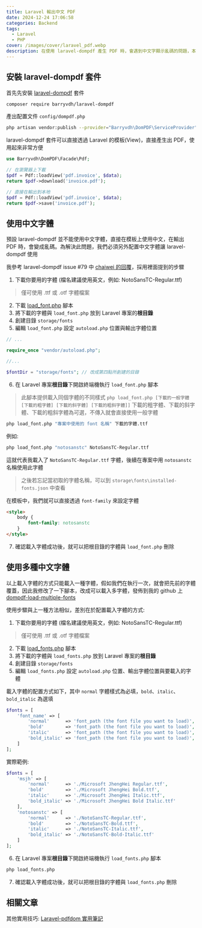 ```yaml
---
title: Laravel 輸出中文 PDF
date: 2024-12-24 17:06:58
categories: Backend
tags:
  - Laravel
  - PHP
cover: /images/cover/laravel_pdf.webp
description: 在使用 laravel-dompdf 產生 PDF 時，會遇到中文字顯示亂碼的問題，本篇文章提供解決辦法，幫助開發者順利生成完整且正確的中文 PDF。
---
```


## 安裝 laravel-dompdf 套件

首先先安裝 [laravel-dompdf](https://github.com/barryvdh/laravel-dompdf) 套件

```Bash
composer require barryvdh/laravel-dompdf
```

產出配置文件 `config/dompdf.php`

```Bash
php artisan vendor:publish --provider="Barryvdh\DomPDF\ServiceProvider"
```

laravel-dompdf 套件可以直接透過 Laravel 的模板(View)，直接產生出 PDF，使用起來非常方便

```PHP
use Barryvdh\DomPDF\Facade\Pdf;

// 在瀏覽器上下載
$pdf = Pdf::loadView('pdf.invoice', $data);
return $pdf->download('invoice.pdf');

// 直接在輸出到本地
$pdf = Pdf::loadView('pdf.invoice', $data);
return $pdf->save('invoice.pdf');
```

## 使用中文字體

預設 laravel-dompdf 並不能使用中文字體，直接在模板上使用中文，在輸出 PDF 時，會變成亂碼。為解決此問題，我們必須另外配置中文字體讓 laravel-dompdf 使用

我參考 laravel-dompdf issue #79 中 [chaiwei 的回覆](https://github.com/barryvdh/laravel-dompdf/issues/79#issuecomment-257003345)，採用裡面提到的步驟

1. 下載你要用的字體 (檔名建議使用英文，例如: NotoSansTC-Regular.ttf)

> 僅可使用 .ttf 或 .otf 字體檔案

2. 下載 [load_font.php](https://github.com/dompdf/utils/blob/master/load_font.php) 腳本
3. 將下載的字體與 `load_font.php` 放到 Laravel 專案的**根目錄**
4. 創建目錄 `storage/fonts`
5. 編輯 `load_font.php` 設定 `autoload.php` 位置與輸出字體位置

```PHP
// ...

require_once "vendor/autoload.php";

//...

$fontDir = "storage/fonts"; // 改成第四點所創建的目錄
```

6. 在 Laravel 專案**根目錄**下開啟終端機執行 `load_font.php` 腳本

> 此腳本提供載入同個字體的不同樣式 `php load_font.php [下載的一般字體 [下載的粗字體] [下載的斜字體] [下載的粗斜字體]]`
> 下載的粗字體、下載的斜字體、下載的粗斜字體為可選，不傳入就會直接使用一般字體

```Bash
php load_font.php "專案中使用的 font 名稱" 下載的字體.ttf
```

例如:

```Bash
php load_font.php "notosanstc" NotoSansTC-Regular.ttf
```

這就代表我載入了 `NotoSansTC-Regular.ttf` 字體，後續在專案中用 `notosanstc` 名稱使用此字體

> 之後若忘記當初取的字體名稱，可以到 `storage\fonts\installed-fonts.json` 中查看

在模板中，我們就可以直接透過 `font-family` 來設定字體

```HTML
<style>
    body {
        font-family: notosanstc
    }
</style>
```

7. 確認載入字體成功後，就可以把根目錄的字體與 `load_font.php` 刪除

## 使用多種中文字體

以上載入字體的方式只能載入一種字體，假如我們在執行一次，就會把先前的字體覆蓋，因此我修改了一下腳本，改成可以載入多字體，發佈到我的 github 上 [dompdf-load-multiple-fonts](https://github.com/Link1515/dompdf-load-multiple-fonts)

使用步驟與上一種方法相似，差別在於配置載入字體的方式:

1. 下載你要用的字體 (檔名建議使用英文，例如: NotoSansTC-Regular.ttf)

> 僅可使用 .ttf 或 .otf 字體檔案

2. 下載 [load_fonts.php](https://github.com/Link1515/dompdf-load-multiple-fonts/blob/master/load_fonts.php) 腳本
3. 將下載的字體與 `load_fonts.php` 放到 Laravel 專案的**根目錄**
4. 創建目錄 `storage/fonts`
5. 編輯 `load_fonts.php` 設定 `autoload.php` 位置、輸出字體位置與要載入的字體

載入字體的配置方式如下，其中 `normal` 字體樣式為必填，`bold`、`italic`、`bold_italic` 為選填

```PHP
$fonts = [
    'font_name' => [
        'normal'      => 'font_path (the font file you want to load)', // required
        'bold'        => 'font_path (the font file you want to load)', // optional
        'italic'      => 'font_path (the font file you want to load)', // optional
        'bold_italic' => 'font_path (the font file you want to load)', // optional
    ]
];
```

實際範例:

```PHP
$fonts = [
    'msjh' => [
        'normal'      => './Microsoft JhengHei Regular.ttf',
        'bold'        => './Microsoft JhengHei Bold.ttf',
        'italic'      => './Microsoft JhengHei Italic.ttf',
        'bold_italic' => './Microsoft JhengHei Bold Italic.ttf'
    ],
    'notosanstc' => [
        'normal'      => './NotoSansTC-Regular.ttf',
        'bold'        => './NotoSansTC-Bold.ttf',
        'italic'      => './NotoSansTC-Italic.ttf',
        'bold_italic' => './NotoSansTC-Bold-Italic.ttf'
    ]
];
```

6. 在 Laravel 專案**根目錄**下開啟終端機執行 `load_fonts.php` 腳本

```Bash
php load_fonts.php
```

7. 確認載入字體成功後，就可以把根目錄的字體與 `load_fonts.php` 刪除

## 相關文章

其他實用技巧: [Laravel-pdfdom 實用筆記](/Backend/laravel-pdfdom-practical-notes)
